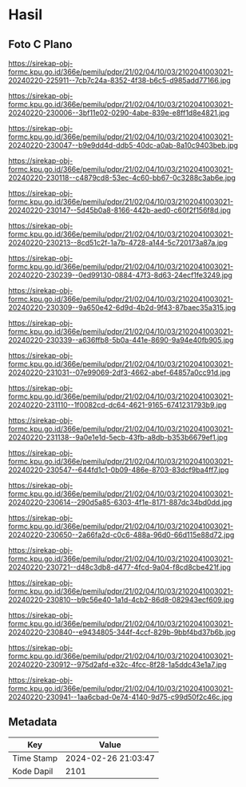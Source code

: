 # Hasil

## Foto C Plano

https://sirekap-obj-formc.kpu.go.id/366e/pemilu/pdpr/21/02/04/10/03/2102041003021-20240220-225911--7cb7c24a-8352-4f38-b6c5-d985add77166.jpg

https://sirekap-obj-formc.kpu.go.id/366e/pemilu/pdpr/21/02/04/10/03/2102041003021-20240220-230006--3bf11e02-0290-4abe-839e-e8ff1d8e4821.jpg

https://sirekap-obj-formc.kpu.go.id/366e/pemilu/pdpr/21/02/04/10/03/2102041003021-20240220-230047--b9e9dd4d-ddb5-40dc-a0ab-8a10c9403beb.jpg

https://sirekap-obj-formc.kpu.go.id/366e/pemilu/pdpr/21/02/04/10/03/2102041003021-20240220-230118--c4879cd8-53ec-4c60-bb67-0c3288c3ab6e.jpg

https://sirekap-obj-formc.kpu.go.id/366e/pemilu/pdpr/21/02/04/10/03/2102041003021-20240220-230147--5d45b0a8-8166-442b-aed0-c60f2f156f8d.jpg

https://sirekap-obj-formc.kpu.go.id/366e/pemilu/pdpr/21/02/04/10/03/2102041003021-20240220-230213--8cd51c2f-1a7b-4728-a144-5c720173a87a.jpg

https://sirekap-obj-formc.kpu.go.id/366e/pemilu/pdpr/21/02/04/10/03/2102041003021-20240220-230239--0ed99130-0884-47f3-8d63-24ecf1fe3249.jpg

https://sirekap-obj-formc.kpu.go.id/366e/pemilu/pdpr/21/02/04/10/03/2102041003021-20240220-230309--9a650e42-6d9d-4b2d-9f43-87baec35a315.jpg

https://sirekap-obj-formc.kpu.go.id/366e/pemilu/pdpr/21/02/04/10/03/2102041003021-20240220-230339--a636ffb8-5b0a-441e-8690-9a94e40fb905.jpg

https://sirekap-obj-formc.kpu.go.id/366e/pemilu/pdpr/21/02/04/10/03/2102041003021-20240220-231031--07e99069-2df3-4662-abef-64857a0cc91d.jpg

https://sirekap-obj-formc.kpu.go.id/366e/pemilu/pdpr/21/02/04/10/03/2102041003021-20240220-231110--1f0082cd-dc64-4621-9165-6741231793b9.jpg

https://sirekap-obj-formc.kpu.go.id/366e/pemilu/pdpr/21/02/04/10/03/2102041003021-20240220-231138--9a0e1e1d-5ecb-43fb-a8db-b353b6679ef1.jpg

https://sirekap-obj-formc.kpu.go.id/366e/pemilu/pdpr/21/02/04/10/03/2102041003021-20240220-230547--644fd1c1-0b09-486e-8703-83dcf9ba4ff7.jpg

https://sirekap-obj-formc.kpu.go.id/366e/pemilu/pdpr/21/02/04/10/03/2102041003021-20240220-230614--290d5a85-6303-4f1e-8171-887dc34bd0dd.jpg

https://sirekap-obj-formc.kpu.go.id/366e/pemilu/pdpr/21/02/04/10/03/2102041003021-20240220-230650--2a66fa2d-c0c6-488a-96d0-66d115e88d72.jpg

https://sirekap-obj-formc.kpu.go.id/366e/pemilu/pdpr/21/02/04/10/03/2102041003021-20240220-230721--d48c3db8-d477-4fcd-9a04-f8cd8cbe421f.jpg

https://sirekap-obj-formc.kpu.go.id/366e/pemilu/pdpr/21/02/04/10/03/2102041003021-20240220-230810--b9c56e40-1a1d-4cb2-86d8-082943ecf609.jpg

https://sirekap-obj-formc.kpu.go.id/366e/pemilu/pdpr/21/02/04/10/03/2102041003021-20240220-230840--e9434805-344f-4ccf-829b-9bbf4bd37b6b.jpg

https://sirekap-obj-formc.kpu.go.id/366e/pemilu/pdpr/21/02/04/10/03/2102041003021-20240220-230912--975d2afd-e32c-4fcc-8f28-1a5ddc43e1a7.jpg

https://sirekap-obj-formc.kpu.go.id/366e/pemilu/pdpr/21/02/04/10/03/2102041003021-20240220-230941--1aa6cbad-0e74-4140-9d75-c99d50f2c46c.jpg


## Metadata

| Key        | Value               |
| ---------- | ------------------- |
| Time Stamp | 2024-02-26 21:03:47 |
| Kode Dapil | 2101                |



